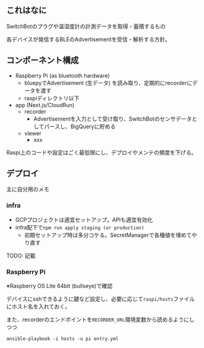 ## これはなに
SwitchBotのプラグや温湿度計の計測データを取得・蓄積するもの

各デバイスが発信するBLEのAdvertisementを受信・解析する方針。

## コンポーネント構成
* Raspberry Pi (as bluetooth hardware)
  - bluepyでAdvertisement (生データ) を読み取り、定期的にrecorderにデータを渡す
  - raspiディレクトリ以下
* app (Next.js/CloudRun)
  - recorder
    - Advertisementを入力として受け取り、SwitchBotのセンサデータとしてパースし、BigQueryに貯める
  - viewer
    - xxx

Raspi上のコードや設定はごく最低限にし、デプロイやメンテの頻度を下げる。

## デプロイ
主に自分用のメモ

### infra
* GCPプロジェクトは適宜セットアップ。APIも適宜有効化
* infra配下で`npm run apply staging (or production)`
  - 初期セットアップ時は多分コケる。SecretManagerで各種値を埋めてやり直す

TODO: 記載

### Raspberry Pi
※Raspberry OS Lite 64bit (bullseye)で確認

デバイスにsshできるように鍵など設定し、必要に応じて`raspi/hosts`ファイルにホスト名を入れておく。

また、recorderのエンドポイントを`RECORDER_URL`環境変数から読めるようにしつつ
```
ansible-playbook -i hosts -u pi entry.yml
```
